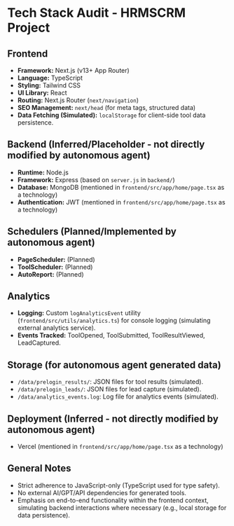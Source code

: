 # Tech Stack Audit - HRMSCRM Project

## Frontend
*   **Framework:** Next.js (v13+ App Router)
*   **Language:** TypeScript
*   **Styling:** Tailwind CSS
*   **UI Library:** React
*   **Routing:** Next.js Router (`next/navigation`)
*   **SEO Management:** `next/head` (for meta tags, structured data)
*   **Data Fetching (Simulated):** `localStorage` for client-side tool data persistence.

## Backend (Inferred/Placeholder - not directly modified by autonomous agent)
*   **Runtime:** Node.js
*   **Framework:** Express (based on `server.js` in `backend/`)
*   **Database:** MongoDB (mentioned in `frontend/src/app/home/page.tsx` as a technology)
*   **Authentication:** JWT (mentioned in `frontend/src/app/home/page.tsx` as a technology)

## Schedulers (Planned/Implemented by autonomous agent)
*   **PageScheduler:** (Planned)
*   **ToolScheduler:** (Planned)
*   **AutoReport:** (Planned)

## Analytics
*   **Logging:** Custom `logAnalyticsEvent` utility (`frontend/src/utils/analytics.ts`) for console logging (simulating external analytics service).
*   **Events Tracked:** ToolOpened, ToolSubmitted, ToolResultViewed, LeadCaptured.

## Storage (for autonomous agent generated data)
*   `/data/prelogin_results/`: JSON files for tool results (simulated).
*   `/data/prelogin_leads/`: JSON files for lead capture (simulated).
*   `/data/analytics_events.log`: Log file for analytics events (simulated).

## Deployment (Inferred - not directly modified by autonomous agent)
*   Vercel (mentioned in `frontend/src/app/home/page.tsx` as a technology)

## General Notes
*   Strict adherence to JavaScript-only (TypeScript used for type safety).
*   No external AI/GPT/API dependencies for generated tools.
*   Emphasis on end-to-end functionality within the frontend context, simulating backend interactions where necessary (e.g., local storage for data persistence).
